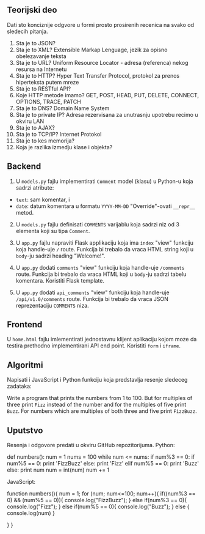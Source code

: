 Teorijski deo
---

Dati sto konciznije odgvore u formi prosto prosirenih recenica na svako od sledecih pitanja.

01. Sta je to JSON?
02. Sta je to XML?
Extensible Markap Lenguage, jezik za opisno obelezavanje teksta
03. Sta je to URL?
Uniform Resource Locator - adresa (referenca) nekog resursa na Internetu
04. Sta je to HTTP?
Hyper Text Transfer Protocol, protokol za prenos hiperteksta putem mreze
05. Sta je to RESTful API?
06. Koje HTTP metode imamo?
GET, POST, HEAD, PUT, DELETE, CONNECT, OPTIONS, TRACE, PATCH
07. Sta je to DNS?
Domain Name System 
08. Sta je to private IP?
Adresa rezervisana za unutrasnju upotrebu recimo u okviru LAN
09. Sta je to AJAX?
10. Sta je to TCP/IP?
Internet Protokol
11. Sta je to kes memorija?
12. Koja je razlika izmedju klase i objekta?

Backend
---

1. U `models.py` fajlu implementirati `Comment` model (klasu) u Python-u koja sadrzi atribute:
- `text`: sam komentar, i
- `date`: datum komentara u formatu `YYYY-MM-DD`
"Override"-ovati `__repr__` metod.

2. U `models.py` fajlu definisati `COMMENTS` varijablu koja sadrzi niz od 3 elementa koji su tipa `Comment`. 

3. U `app.py` fajlu napraviti Flask applikaciju koja ima `index` "view" funkciju koja handle-uje `/` route. Funkcija bi trebalo da vraca HTML string koji u `body`-ju sadrzi heading "Welcome!".

4. U `app.py` dodati `comments` "view" funkciju koja handle-uje `/comments` route. Funkcija bi trebalo da vraca HTML koji u `body`-ju sadrzi tabelu komentara. Koristiti Flask template.

5.  U `app.py` dodati `api_comments` "view" funkciju koja handle-uje `/api/v1.0/comments` route. Funkcija bi trebalo da vraca JSON reprezentaciju `COMMENTS` niza.

Frontend
---

U `home.html` fajlu imlementirati jednostavnu klijent aplikaciju kojom moze da testira prethodno implementirani API end point. Koristiti `form` i `iframe`.

Algoritmi
---

Napisati i JavaScript i Python funkciju koja predstavlja resenje sledeceg zadataka:

Write a program that prints the numbers from 1 to 100. But for multiples of three print `Fizz` instead of the number and for the multiples of five print `Buzz`. For numbers which are multiples of both three and five print `FizzBuzz`.

Uputstvo
---

Resenja i odgovore predati u okviru GitHub repozitorijuma.
Python:

def numbers():
  num = 1
  nums = 100
  while num <= nums:
    if num%3 == 0:
      if num%5 == 0:
        print 'FizzBuzz'
      else:
        print 'Fizz'
    elif num%5 == 0:
      print 'Buzz'
    else:
      print num
    num = int(num)
    num += 1

JavaScript:

function numbers(){
  num = 1;
  for (num; num<=100; num++){
    if((num%3 == 0) && (num%5 == 0)){
      console.log("FizzBuzz");
    } else if(num%3 == 0){
       console.log("Fizz");
    } else if(num%5 == 0){
      console.log("Buzz");
    } else {
      console.log(num)
    }
   
  }
}
